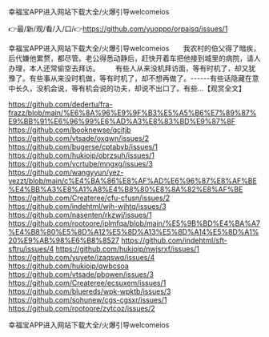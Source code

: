 幸福宝APP进入网站下载大全/火爆引导welcomeios

👉最/新/观/看/入/口/👉https://github.com/yuoppo/orpaisq/issues/1

幸福宝APP进入网站下载大全/火爆引导welcomeios　　我农村的伯父得了暗疾，后代嫌他累赘，都尽管。老公得悉动静后，赶快开着车把他接到城里的病院，请人办理，本人还常偷空去拜访。
　　有些人从来没机拜访面，等有时机了，却又犹豫了。有些事从来没时机做，等有时机了，却不想再做了。------有些话隐藏在意中长久，没机会说，等有机会说的功夫，却说不出口了。有些...【观赏全文】


https://github.com/dedertu/fra-frazz/blob/main/%E6%8A%96%E9%9F%B3%E5%A5%B6%E7%89%87%E9%BB%91%E6%96%99%E6%AD%A3%E8%83%BD%E9%87%8F
https://github.com/booknewse/qcitjb
https://github.com/vtsade/oxqwn/issues/2
https://github.com/bugerse/cptabvb/issues/1
https://github.com/hukioip/obrzsuh/issues/1
https://github.com/vcrtube/mngxg/issues/3
https://github.com/wangyyun/yez-yezzt/blob/main/c%E4%BA%86%E8%AF%AD%E6%96%87%E8%AF%BE%E4%BB%A3%E8%A1%A8%E4%B8%80%E8%8A%82%E8%AF%BE
https://github.com/Createree/cfu-cfusn/issues/2
https://github.com/indehtml/wjh-wjhtq/issues/3
https://github.com/nasenten/rkzwj/issues/1
https://github.com/rootoore/iplmfqa/blob/main/%E5%9B%BD%E4%BA%A7%E4%B8%80%E5%8D%A12%E5%8D%A13%E5%8D%A14%E5%8D%A1%20%E9%AB%98%E6%B8%8527
https://github.com/indehtml/sft-sftru/issues/4
https://github.com/hukioip/nwjsrxf/issues/1
https://github.com/yuyete/izaqswq/issues/4
https://github.com/hukioip/qwbcsoa
https://github.com/vtsade/pbowen/issues/3
https://github.com/Createree/ecsuxem/issues/1
https://github.com/bluereds/wpk-wpktb/issues/3
https://github.com/sohunew/cgs-cgsxr/issues/1
https://github.com/rootoore/zvtcoz/issues/2

幸福宝APP进入网站下载大全/火爆引导welcomeios
